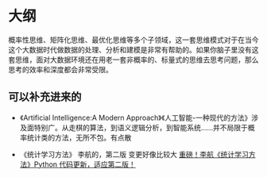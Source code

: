 # 大纲


概率性思维、矩阵化思维、最优化思维等多个子领域，这一套思维模式对于在当今这个大数据时代做数据的处理、分析和建模是非常有帮助的。如果你脑子里没有这套思维，面对大数据环境还在用老一套非概率的、标量式的思维去思考问题，那么思考的效率和深度都会非常受限。

## 可以补充进来的

- 《Artificial Intelligence:A Modern Approach》《人工智能-一种现代的方法》涉及面特别广。从走棋的算法，到语义逻辑分析，到智能系统……并不局限于概率统计类的方法，无所不包。有点散




- 《统计学习方法》 李航的，第二版 变更好像比较大 [重磅！李航《统计学习方法》Python 代码更新，适应第二版！](https://zhuanlan.zhihu.com/p/75145043)
